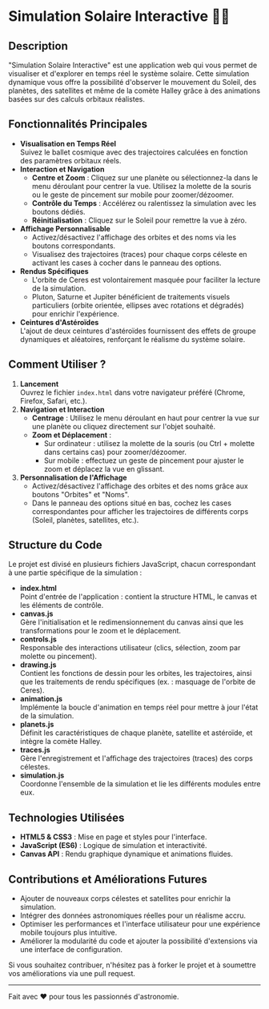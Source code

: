 # Simulation Solaire Interactive 🚀🌌

## Description
"Simulation Solaire Interactive" est une application web qui vous permet de visualiser et d'explorer en temps réel le système solaire. Cette simulation dynamique vous offre la possibilité d'observer le mouvement du Soleil, des planètes, des satellites et même de la comète Halley grâce à des animations basées sur des calculs orbitaux réalistes.

## Fonctionnalités Principales
- **Visualisation en Temps Réel**  
  Suivez le ballet cosmique avec des trajectoires calculées en fonction des paramètres orbitaux réels.  
- **Interaction et Navigation**  
  - **Centre et Zoom** : Cliquez sur une planète ou sélectionnez-la dans le menu déroulant pour centrer la vue. Utilisez la molette de la souris ou le geste de pincement sur mobile pour zoomer/dézoomer.  
  - **Contrôle du Temps** : Accélérez ou ralentissez la simulation avec les boutons dédiés.  
  - **Réinitialisation** : Cliquez sur le Soleil pour remettre la vue à zéro.
- **Affichage Personnalisable**  
  - Activez/désactivez l'affichage des orbites et des noms via les boutons correspondants.  
  - Visualisez des trajectoires (traces) pour chaque corps céleste en activant les cases à cocher dans le panneau des options.
- **Rendus Spécifiques**  
  - L'orbite de Ceres est volontairement masquée pour faciliter la lecture de la simulation.  
  - Pluton, Saturne et Jupiter bénéficient de traitements visuels particuliers (orbite orientée, ellipses avec rotations et dégradés) pour enrichir l'expérience.
- **Ceintures d'Astéroïdes**  
  L'ajout de deux ceintures d'astéroïdes fournissent des effets de groupe dynamiques et aléatoires, renforçant le réalisme du système solaire.

## Comment Utiliser ?
1. **Lancement**  
   Ouvrez le fichier `index.html` dans votre navigateur préféré (Chrome, Firefox, Safari, etc.).
2. **Navigation et Interaction**  
   - **Centrage** : Utilisez le menu déroulant en haut pour centrer la vue sur une planète ou cliquez directement sur l'objet souhaité.  
   - **Zoom et Déplacement** :  
     - Sur ordinateur : utilisez la molette de la souris (ou Ctrl + molette dans certains cas) pour zoomer/dézoomer.  
     - Sur mobile : effectuez un geste de pincement pour ajuster le zoom et déplacez la vue en glissant.
3. **Personnalisation de l'Affichage**  
   - Activez/désactivez l'affichage des orbites et des noms grâce aux boutons "Orbites" et "Noms".  
   - Dans le panneau des options situé en bas, cochez les cases correspondantes pour afficher les trajectoires de différents corps (Soleil, planètes, satellites, etc.).

## Structure du Code
Le projet est divisé en plusieurs fichiers JavaScript, chacun correspondant à une partie spécifique de la simulation :
- **index.html**  
  Point d'entrée de l'application : contient la structure HTML, le canvas et les éléments de contrôle.
- **canvas.js**  
  Gère l'initialisation et le redimensionnement du canvas ainsi que les transformations pour le zoom et le déplacement.
- **controls.js**  
  Responsable des interactions utilisateur (clics, sélection, zoom par molette ou pincement).
- **drawing.js**  
  Contient les fonctions de dessin pour les orbites, les trajectoires, ainsi que les traitements de rendu spécifiques (ex. : masquage de l'orbite de Ceres).
- **animation.js**  
  Implémente la boucle d'animation en temps réel pour mettre à jour l'état de la simulation.
- **planets.js**  
  Définit les caractéristiques de chaque planète, satellite et astéroïde, et intègre la comète Halley.
- **traces.js**  
  Gère l'enregistrement et l'affichage des trajectoires (traces) des corps célestes.
- **simulation.js**  
  Coordonne l'ensemble de la simulation et lie les différents modules entre eux.

## Technologies Utilisées
- **HTML5 & CSS3** : Mise en page et styles pour l'interface.
- **JavaScript (ES6)** : Logique de simulation et interactivité.
- **Canvas API** : Rendu graphique dynamique et animations fluides.

## Contributions et Améliorations Futures
- Ajouter de nouveaux corps célestes et satellites pour enrichir la simulation.
- Intégrer des données astronomiques réelles pour un réalisme accru.
- Optimiser les performances et l'interface utilisateur pour une expérience mobile toujours plus intuitive.
- Améliorer la modularité du code et ajouter la possibilité d'extensions via une interface de configuration.

Si vous souhaitez contribuer, n'hésitez pas à forker le projet et à soumettre vos améliorations via une pull request.

---

Fait avec ❤️ pour tous les passionnés d'astronomie.

